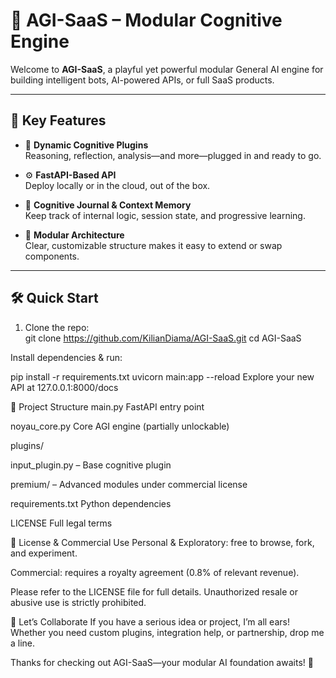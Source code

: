 # 🧠 AGI-SaaS – Modular Cognitive Engine

Welcome to **AGI-SaaS**, a playful yet powerful modular General AI engine for building intelligent bots, AI-powered APIs, or full SaaS products. 

---

## 🚀 Key Features

- 🔌 **Dynamic Cognitive Plugins**  
  Reasoning, reflection, analysis—and more—plugged in and ready to go.

- ⚙️ **FastAPI-Based API**  
  Deploy locally or in the cloud, out of the box.

- 💾 **Cognitive Journal & Context Memory**  
  Keep track of internal logic, session state, and progressive learning.

- 🧱 **Modular Architecture**  
  Clear, customizable structure makes it easy to extend or swap components.

---

## 🛠 Quick Start

1. Clone the repo:  
   git clone https://github.com/KilianDiama/AGI-SaaS.git
   cd AGI-SaaS
   
Install dependencies & run:

pip install -r requirements.txt
uvicorn main:app --reload
Explore your new API at 127.0.0.1:8000/docs

📁 Project Structure
main.py
FastAPI entry point

noyau_core.py
Core AGI engine (partially unlockable)

plugins/

input_plugin.py – Base cognitive plugin

premium/ – Advanced modules under commercial license

requirements.txt
Python dependencies

LICENSE
Full legal terms

💸 License & Commercial Use
Personal & Exploratory: free to browse, fork, and experiment.

Commercial: requires a royalty agreement (0.8% of relevant revenue).

Please refer to the LICENSE file for full details. Unauthorized resale or abusive use is strictly prohibited.

🤝 Let’s Collaborate
If you have a serious idea or project, I’m all ears! Whether you need custom plugins, integration help, or partnership, drop me a line.

Thanks for checking out AGI-SaaS—your modular AI foundation awaits! 🙏
